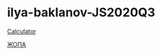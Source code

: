 # ilya-baklanov-JS2020Q3
[Calculator](https://rolling-scopes-school.github.io/ilya-baklanov-JS2020Q3/calculator/)

[ЖОПА](www.google.com)
